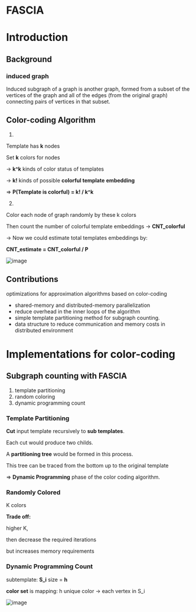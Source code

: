 

# **FASCIA**

# Introduction

## Background



### induced graph

Induced subgraph of a graph is another graph, formed from a subset of the vertices of the graph and all of the edges (from the original graph) connecting pairs of vertices in that subset.





## Color-coding Algorithm

1.

Template has **k** nodes

Set **k** colors for nodes

-> **k^k** kinds of color status of templates

-> **k!** kinds of possible **colorful template** **embedding**

=> **P(Template is colorful)  = k! / k^k**

2.

Color each node of graph randomly by these k colors

Then count the number of colorful template embeddings -> **CNT_colorful**



-> Now we could estimate total templates embeddings by:

**CNT_estimate = CNT_colorful / P**

![image](https://user-images.githubusercontent.com/41974269/216795869-d173509f-2bbe-4da1-964b-da258ad96311.png)


## Contributions

optimizations for approximation algorithms based on color-coding

* shared-memory and distributed-memory parallelization
* reduce overhead in the inner loops of the algorithm
* simple template partitioning method for subgraph counting.
* data structure to reduce communication and memory costs  in distributed environment



# Implementations for color-coding



##  Subgraph counting with FASCIA

1. template partitioning
2. random coloring
3. dynamic programming count 



### Template Partitioning

**Cut** input template recursively to **sub templates**.

Each cut would produce two childs.



A **partitioning tree** would be formed in this process.

This tree can be traced from the bottom up to the original template   

=> **Dynamic Programming** phase of the color coding algorithm.



### Randomly Colored

K colors

**Trade off:** 

higher K, 

then	  decrease the required iterations

but		increases memory requirements



### Dynamic Programming Count

subtemplate: **S_i**		size = **h**

**color set** is mapping: h unique color -> each vertex in S_i

![image](https://user-images.githubusercontent.com/41974269/217124889-584fc9b6-6428-49a5-9301-710dd707eb07.png)






